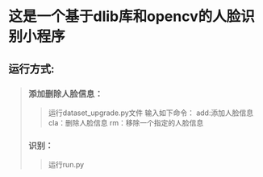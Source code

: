 # 这是一个基于dlib库和opencv的人脸识别小程序
## 运行方式:
> ### 添加删除人脸信息：
> >运行dataset_upgrade.py文件
> >输入如下命令：
> > add:添加人脸信息
> > cla：删除人脸信息
> > rm：移除一个指定的人脸信息
> ### 识别：
> > 运行run.py
